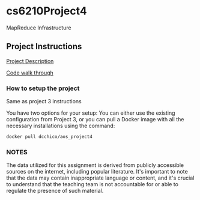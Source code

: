 # cs6210Project4
MapReduce Infrastructure

## Project Instructions

[Project Description](description.md)

[Code walk through](structure.md)

### How to setup the project  
Same as project 3 instructions

You have two options for your setup: You can either use the existing configuration from Project 3, or you can pull a Docker image with all the necessary installations using the command:

```bash
docker pull dcchico/aos_project4
```

### NOTES

The data utilized for this assignment is derived from publicly accessible sources on the internet, including popular literature. It's important to note that the data may contain inappropriate language or content, and it's crucial to understand that the teaching team is not accountable for or able to regulate the presence of such material.